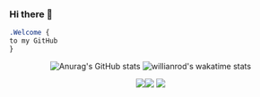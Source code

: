 ### Hi there 👋

```css
.Welcome { 
to my GitHub
}
```
<p align="center">
<img src="https://camo.githubusercontent.com/ffcbbe1dfca600112a808bb11b32f113ebd2bf315c976528d92c57cefcfb4262/68747470733a2f2f6769746875622d726561646d652d73746174732e76657263656c2e6170702f6170693f757365726e616d653d616e7572616768617a72612673686f775f69636f6e733d74727565267468656d653d7261646963616c" alt="Anurag's GitHub stats" data-canonical-src="https://github-readme-stats.vercel.app/api?username=Afi-Dev&amp;show_icons=true&amp;theme=tokyonight" style="max-width:100%;">

<img src="https://camo.githubusercontent.com/9911bf1e126899ce0497383504ccf3c710edf6fb5548eaa59bfcff3e91e7a296/68747470733a2f2f6769746875622d726561646d652d73746174732e76657263656c2e6170702f6170692f77616b6174696d653f757365726e616d653d77696c6c69616e726f64266c61796f75743d636f6d70616374" alt="willianrod's wakatime stats" data-canonical-src="https://github-readme-stats.vercel.app/api/wakatime?username=willianrod&amp;layout=compact" style="max-width:100%;">
</p>
<p align="center"><img src="https://i.imgur.com/QBkS6bd.png"><img src="https://i.imgur.com/pirVf4i.png"> <img src="https://i.imgur.com/jjOMCGF.png"></p>
